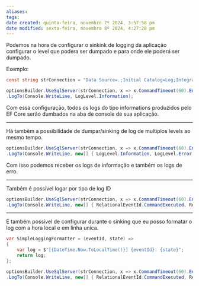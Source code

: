 ```yaml
---
aliases: 
tags: 
date created: quinta-feira, novembro 7º 2024, 3:57:58 pm
date modified: sexta-feira, novembro 8º 2024, 4:27:28 pm
---
```

Podemos na hora de configurar o sinkink de logging da aplicação configurar o level que podera ser dumpado e para onde ele poderá ser dumpado.

Exemplo:

```csharp
const string strConnection = "Data Source=.;Initial Catalog=Log;Integrated Security=True";

optionsBuilder.UseSqlServer(strConnection, x => x.CommandTimeout(60).EnableRetryOnFailure(5).MigrationsHistoryTable("LogMigration"))
.LogTo(Console.WriteLine, LogLevel.Information);
```

Com essa configuração, todos os logs do tipo informations produzidos pelo EF Core serão dumbados na aba de console de sua aplicação.

---

Há também a possibilidade de dumpar/sinking de log de multiplos levels ao mesmo tempo.

```csharp
optionsBuilder.UseSqlServer(strConnection, x => x.CommandTimeout(60).EnableRetryOnFailure(5).MigrationsHistoryTable("LogMigration"))
.LogTo(Console.WriteLine, new[] { LogLevel.Information, LogLevel.Error });
```


Com isso podemos receber os logs de informação e também os logs de erro.

---

Também é possível logar por tipo de log ID

```csharp
optionsBuilder.UseSqlServer(strConnection, x => x.CommandTimeout(60).EnableRetryOnFailure(5).MigrationsHistoryTable("LogMigration"))
.LogTo(Console.WriteLine, new[] { RelationalEventId.CommandExecuted, RelationalEventId.CommandError });
```

---

É também possível de configurar durante o sinking que eu posso formatar o log com a hora local e em linha unica.

```csharp
var SimpleLoggingFormatter = (eventId, state) =>
{
    var log = $"[{DateTime.Now.ToLocalTime()}] {eventId}: {state}";
    return log;
};

optionsBuilder.UseSqlServer(strConnection, x => x.CommandTimeout(60).EnableRetryOnFailure(5).MigrationsHistoryTable("LogMigration"))
.LogTo(Console.WriteLine, new[] { RelationalEventId.CommandExecuted, RelationalEventId.CommandError }, LogLevel.Information, SimpleLoggingFormatter);
```
